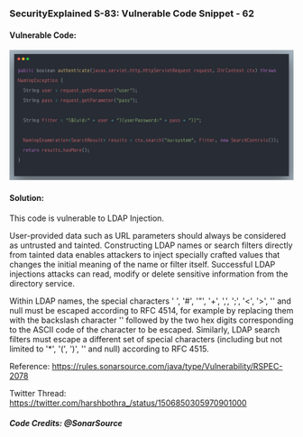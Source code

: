 ### SecurityExplained S-83: Vulnerable Code Snippet - 62

#### Vulnerable Code: 

![Vulnerable Code](../media/code-62.png)


#### Solution: 

This code is vulnerable to LDAP Injection. 

User-provided data such as URL parameters should always be considered as untrusted and tainted. Constructing LDAP names or search filters directly from tainted data enables attackers to inject specially crafted values that changes the initial meaning of the name or filter itself. Successful LDAP injections attacks can read, modify or delete sensitive information from the directory service.

Within LDAP names, the special characters ' ', '#', '"', '+', ',', ';', '<', '>', '\' and null must be escaped according to RFC 4514, for example by replacing them with the backslash character '\' followed by the two hex digits corresponding to the ASCII code of the character to be escaped. Similarly, LDAP search filters must escape a different set of special characters (including but not limited to '*', '(', ')', '\' and null) according to RFC 4515.

Reference: https://rules.sonarsource.com/java/type/Vulnerability/RSPEC-2078

Twitter Thread: https://twitter.com/harshbothra_/status/1506850305970901000

##### Code Credits: @SonarSource
 